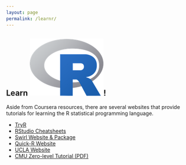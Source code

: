 ```yaml
---
layout: page
permalink: /learnr/
---
```


## Learn [<img src="/images/rlogo.png">](https://www.r-project.org/ "R Project Website")!
 
Aside from Coursera resources, there are several websites that provide
tutorials for learning the R statistical programming language. 

- [TryR][]
- [RStudio Cheatsheets][]
- [Swirl Website & Package][]
- [Quick-R Website][]
- [UCLA Website][]
- [CMU Zero-level Tutorial (PDF)][]

[TryR]: http://tryr.codeschool.com/
[RStudio Cheatsheets]: https://www.rstudio.com/resources/cheatsheets/
[Swirl Website & Package]: http://swirlstats.com/students.html
[Quick-R Website]: http://www.statmethods.net/
[UCLA Website]: http://www.ats.ucla.edu/stat/r/
[CMU Zero-level Tutorial (PDF)]: http://hnm.stat.cmu.edu/2014-06%20UVA%20WORKSHOP/00%20PreReads/RTutorial-Level0.pdf